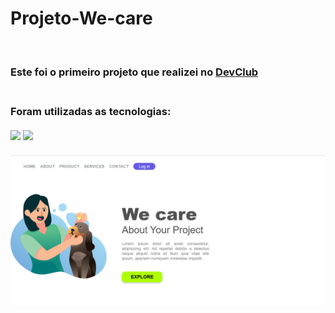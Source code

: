 # Projeto-We-care
<br>
<h3> Este foi o primeiro projeto que realizei no <a href="https://rodolfomori.com.br/devclub">DevClub</a><h3/>
<br>
Foram utilizadas as tecnologias:
<br>
<br>
<img src="https://img.shields.io/badge/HTML5-E34F26?style=for-the-badge&logo=html5&logoColor=white">
<img src="https://img.shields.io/badge/CSS3-1572B6?style=for-the-badge&logo=css3&logoColor=white">
<br>
<br>
<img src="https://github.com/erikacristinapt/Projeto-We-care/blob/master/assets/projeto%20we%20care_pc.png">
